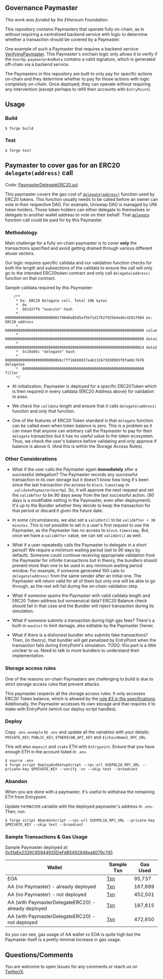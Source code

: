 ## Governance Paymaster

_This work was funded by the Ethereum Foundation._

This repository contains Paymasters that operate fully on-chain, as in without requiring a centralized backend service with logic to determine whether a transaction should be covered by a Paymaster. 

One example of such a Paymaster that requires a backend service: [VerifyingPaymaster](https://github.com/eth-infinitism/account-abstraction/blob/develop/contracts/samples/VerifyingPaymaster.sol). This Paymaster's onchain logic only allows it to verify if the `UserOp.paymasterAndData` contains a valid signature, which is generated off-chain via a backend service.

The Paymasters in this repository are built to only pay for specific actions on-chain and they determine whether to pay for those actions with logic *completely on-chain*. Once deployed, they can operate without requiring any intervention (except perhaps to refill their accounts with `EntryPoint`).

## Usage

### Build

```shell
$ forge build
```

### Test

```shell
$ forge test
```

## Paymaster to cover gas for an ERC20 `delegate(address)` call

Code: [PaymasterDelegateERC20.sol](https://github.com/meliopolis/governance-paymaster/blob/main/src/PaymasterDelegateERC20.sol)

This paymaster covers the gas cost of [`delegate(address)`](https://github.com/OpenZeppelin/openzeppelin-contracts/blob/master/contracts/governance/utils/Votes.sol#L134) function used by ERC20 tokens. This function usually needs to be called before an owner can vote in their respective DAO. For example, Uniswap DAO is managed by UNI token holders. Those token holders can either delegate to themselves or delegate to another wallet address to vote on their behalf. That [`delegate`](https://etherscan.io/token/0x1f9840a85d5af5bf1d1762f925bdaddc4201f984#writeContract#F2) function call could be paid for by this Paymaster.

### Methodology

Main challenge for a fully on-chain paymaster is to cover **only** the transactions specified and avoid getting drained through various different abuse vectors. 

Our logic requires specific calldata and our validation function checks for both the length and subsections of the calldata to ensure the call will only go to the intended ERC20token contract and only call `delegate(address)` function on that contract. 

Sample calldata required by this Paymaster:
```solidity
    /**
     * Ex: ERC20 Delegate call. Total 196 bytes
     *  0x
     *  b61d27f6 "execute" hash
     *  0000000000000000000000001f9840a85d5af5bf1d1762f925bdaddc4201f984 ex: ERC20 address
     *  0000000000000000000000000000000000000000000000000000000000000000 value
     *  0000000000000000000000000000000000000000000000000000000000000060 data1
     *  0000000000000000000000000000000000000000000000000000000000000024 data2
     *  5c19a95c "delegate" hash
     *  000000000000000000000000b6c7ff166b0d27aa6132673838995f0fa68c7676 delegatee
     *  00000000000000000000000000000000000000000000000000000000 filler
     */
```

* At initialization, Paymaster is deployed for a specific ERC20Token which is then required in every calldata (ERC20 Address above) for validation to pass. 

* We check the `calldata` length and ensure that it calls `delegate(address)` function and only that function. 

* One of the features of ERC20 Token standard is that `delegate` function can be called even when token balance is zero. This is a problem as it can mean that anyone can arbitrary call the Paymaster to pay for their `delegate` transaction but it has no useful value to the token ecosystem. Thus, we check the user's balance before validating and only approve if balance is above 0. (And this is within the Storage Access Rules).

### Other Considerations

* What if the user calls the Paymaster again **immediately** after a successful delegation? The Paymaster records any successful transaction in its own storage but it doesn't know how long it's been since the last transaction (no access to `block.timestamp` in `_validatePaymasterUserOp`). So, it will approve the next request and set the `validAfter` to be 90 days away from the last successful action. (90 days is a modifiable setting in the Paymaster, even after deployment). It's up to the Bundler whether they decide to keep the transaction for that period or discard it given the future date.

* In some circumstances, we also set a `validUntil` to be `validAfter + 30 minutes`. This is not possible to set in a user's first request to use the Paymaster, as the Paymaster has no access to `block.timestamp`. But, once we have a `validAfter` value, we can set `validUntil` as well.

* What if a user repeatedly calls the Paymaster to delegate in a short period? We require a minimum waiting period (set to 90 days by default). Someone could continue receiving appropriate validation from the Paymaster for infinite transactions but in theory, the bundlers should prevent more than one to be used in any minimum waiting period window. For example, if someone generated 100 calls to `delegate(address)` from the same sender after an initial one. The Paymaster will return valid for all of them but only one will be able to go through, as the rest will fail during the on-chain validation step.

* What if someone spams the Paymaster with valid calldata length and ERC20 Token address but nonsensical data? ERC20 Balance check should fail in that case and the Bundler will reject transaction during its simulation.

* What if someone submits a transaction during high gas fees? There's a built-in `maxCost` to limit damage, also editable by the Paymaster Owner.

* What if there is a dishonest bundler who submits fake transactions? Then, (in theory), that bundler will get penalized by EntryPoint when the transaction fails during EntryPoint's simulation. TODO: this part is a little unclear to us. Need to talk to more bundlers to understand their implementation.

### Storage access rules

One of the reasons on-chain Paymasters are challenging to build is due to strict storage access rules that prevent attacks.

This paymaster respects all the storage access rules. It only accesses ERC20 Token balance, which is allowed by the [rule #3 in the specifications](https://eips.ethereum.org/EIPS/eip-4337#storage-associated-with-an-address). Additionally, the Paymaster accesses its own storage and that requires it to stake with EntryPoint (which our deploy script handles).


### Deploy

Copy `.env.example` to `.env` and update all the variables with your details: `PRIVATE_KEY`, `PUBLIC_KEY`, `ETHERSCAN_API_KEY` and `${chainName}_RPC_URL`.

This will also `deposit` and `stake` ETH with `Entrypoint`. Ensure that you have enough ETH in the account listed in `.env`.

```shell
$ source .env
$ forge script DeployAndSetupScript --rpc-url $SEPOLIA_RPC_URL --private-key $PRIVATE_KEY --verify -vv --skip test --broadcast
```

### Abandon

When you are done with a paymaster, it's useful to withdraw the remaining ETH from Entrypoint.

Update `PAYMASTER` variable with the deployed paymaster's address in `.env`. Then, run:

```shell
$ forge script AbandonScript --rpc-url $SEPOLIA_RPC_URL --private-key $PRIVATE_KEY --skip test --broadcast 
```

### Sample Transactions & Gas Usage

Sample Paymaster deployed at: [0x5faEe2339C65944935DeFd85492948ea6079c745](https://sepolia.etherscan.io/address/0x5faEe2339C65944935DeFd85492948ea6079c745)

| Wallet | Sample Txn | Gas Used |
| ------ | ---------- | -------- |
| EOA | [Txn](https://sepolia.etherscan.io/tx/0x891fd130f3dfe25e868077bd1b8f7b485c332953bbab81652b62797c7eb070aa) | 95,737 |
| AA (no Paymaster) - already deployed | [Txn](https://sepolia.etherscan.io/tx/0xb8eecd6f492c453e4a6ec3da20e90a3a3c8464c0a06a9e47d6bf298ea40409c4) | 167,689 |
| AA (no Paymaster) - not deployed | [Txn](https://sepolia.etherscan.io/tx/0xe0b8e862a01ee660a021bfc9f7b1bbd99cf8700c3a3325d4292dc2135eafa62f) | 452,501 |
| AA (with PaymasterDelegateERC20) - already deployed | [Txn](https://sepolia.etherscan.io/tx/0xb5fa82c780ac5236782f88ec9cdb80731cdf1e8c67414a10d45ce77ad77d2fc5) | 187,815 |
| AA (with PaymasterDelegateERC20) - not deployed | [Txn](https://sepolia.etherscan.io/tx/0x853dbded6e5c77617044fa5b79bf585272b869f9a59ec6373fed1e35f4fc2f1e) | 472,650 |

As you can see, gas usage of AA wallet vs EOA is quite high but the Paymaster itself is a pretty minimal increase in gas usage.

## Questions/Comments

You are welcome to open Issues for any comments or reach us on [Twitter/X](https://twitter.com/aseemsood_).